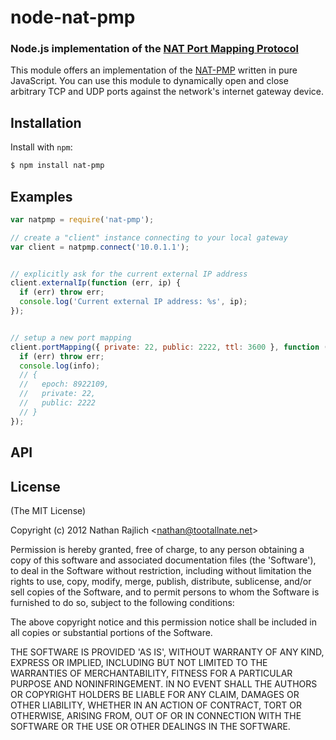 node-nat-pmp
============
### Node.js implementation of the [NAT Port Mapping Protocol][wikipedia]

This module offers an implementation of the [NAT-PMP][protocol] written in
pure JavaScript. You can use this module to dynamically open and close arbitrary
TCP and UDP ports against the network's internet gateway device.


Installation
------------

Install with `npm`:

``` bash
$ npm install nat-pmp
```


Examples
--------

``` js
var natpmp = require('nat-pmp');

// create a "client" instance connecting to your local gateway
var client = natpmp.connect('10.0.1.1');


// explicitly ask for the current external IP address
client.externalIp(function (err, ip) {
  if (err) throw err;
  console.log('Current external IP address: %s', ip);
});


// setup a new port mapping
client.portMapping({ private: 22, public: 2222, ttl: 3600 }, function (err, info) {
  if (err) throw err;
  console.log(info);
  // {
  //   epoch: 8922109,
  //   private: 22,
  //   public: 2222
  // }
});
```


API
---




License
-------

(The MIT License)

Copyright (c) 2012 Nathan Rajlich &lt;nathan@tootallnate.net&gt;

Permission is hereby granted, free of charge, to any person obtaining
a copy of this software and associated documentation files (the
'Software'), to deal in the Software without restriction, including
without limitation the rights to use, copy, modify, merge, publish,
distribute, sublicense, and/or sell copies of the Software, and to
permit persons to whom the Software is furnished to do so, subject to
the following conditions:

The above copyright notice and this permission notice shall be
included in all copies or substantial portions of the Software.

THE SOFTWARE IS PROVIDED 'AS IS', WITHOUT WARRANTY OF ANY KIND,
EXPRESS OR IMPLIED, INCLUDING BUT NOT LIMITED TO THE WARRANTIES OF
MERCHANTABILITY, FITNESS FOR A PARTICULAR PURPOSE AND NONINFRINGEMENT.
IN NO EVENT SHALL THE AUTHORS OR COPYRIGHT HOLDERS BE LIABLE FOR ANY
CLAIM, DAMAGES OR OTHER LIABILITY, WHETHER IN AN ACTION OF CONTRACT,
TORT OR OTHERWISE, ARISING FROM, OUT OF OR IN CONNECTION WITH THE
SOFTWARE OR THE USE OR OTHER DEALINGS IN THE SOFTWARE.


[wikipedia]: http://wikipedia.org/wiki/NAT_Port_Mapping_Protocol
[protocol]: http://tools.ietf.org/html/draft-cheshire-nat-pmp-03

